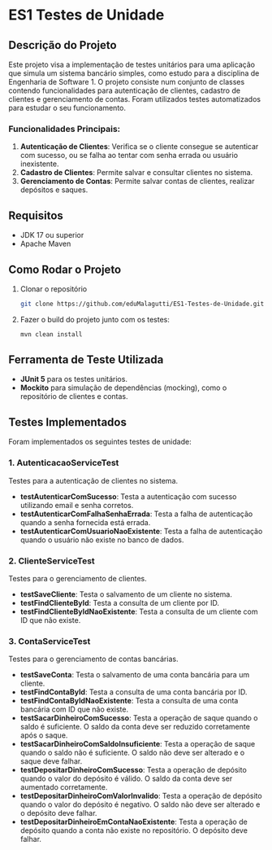 # ES1 Testes de Unidade

## Descrição do Projeto

Este projeto visa a implementação de testes unitários para uma aplicação que simula um sistema bancário
simples, como estudo para a disciplina de Engenharia de Software 1. O projeto consiste num conjunto de classes 
contendo funcionalidades para autenticação de clientes, cadastro de clientes e gerenciamento de contas. 
Foram utilizados testes automatizados para estudar o seu funcionamento.

### Funcionalidades Principais:
1. **Autenticação de Clientes**: Verifica se o cliente consegue se autenticar com sucesso, ou se falha ao tentar com senha errada ou usuário inexistente.
2. **Cadastro de Clientes**: Permite salvar e consultar clientes no sistema.
3. **Gerenciamento de Contas**: Permite salvar contas de clientes, realizar depósitos e saques.

## Requisitos

- JDK 17 ou superior
- Apache Maven

## Como Rodar o Projeto

1. Clonar o repositório
   ```bash
   git clone https://github.com/eduMalagutti/ES1-Testes-de-Unidade.git
   ```

2. Fazer o build do projeto junto com os testes:
   ```bash
   mvn clean install
   ```

## Ferramenta de Teste Utilizada

- **JUnit 5** para os testes unitários.
- **Mockito** para simulação de dependências (mocking), como o repositório de clientes e contas.

## Testes Implementados

Foram implementados os seguintes testes de unidade:

### 1. **AutenticacaoServiceTest**
Testes para a autenticação de clientes no sistema.

- **testAutenticarComSucesso**: Testa a autenticação com sucesso utilizando email e senha corretos.
- **testAutenticarComFalhaSenhaErrada**: Testa a falha de autenticação quando a senha fornecida está errada.
- **testAutenticarComUsuarioNaoExistente**: Testa a falha de autenticação quando o usuário não existe no banco de dados.

### 2. **ClienteServiceTest**
Testes para o gerenciamento de clientes.

- **testSaveCliente**: Testa o salvamento de um cliente no sistema.
- **testFindClienteById**: Testa a consulta de um cliente por ID.
- **testFindClienteByIdNaoExistente**: Testa a consulta de um cliente com ID que não existe.

### 3. **ContaServiceTest**
Testes para o gerenciamento de contas bancárias.

- **testSaveConta**: Testa o salvamento de uma conta bancária para um cliente.
- **testFindContaById**: Testa a consulta de uma conta bancária por ID.
- **testFindContaByIdNaoExistente**: Testa a consulta de uma conta bancária com ID que não existe.
- **testSacarDinheiroComSucesso**: Testa a operação de saque quando o saldo é suficiente. O saldo da conta deve ser reduzido corretamente após o saque.
- **testSacarDinheiroComSaldoInsuficiente**: Testa a operação de saque quando o saldo não é suficiente. O saldo não deve ser alterado e o saque deve falhar.
- **testDepositarDinheiroComSucesso**: Testa a operação de depósito quando o valor do depósito é válido. O saldo da conta deve ser aumentado corretamente.
- **testDepositarDinheiroComValorInvalido**: Testa a operação de depósito quando o valor do depósito é negativo. O saldo não deve ser alterado e o depósito deve falhar.
- **testDepositarDinheiroEmContaNaoExistente**: Testa a operação de depósito quando a conta não existe no repositório. O depósito deve falhar.
